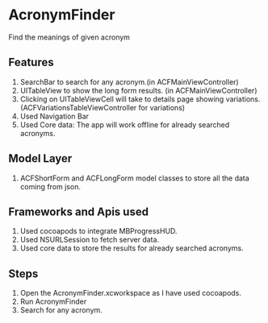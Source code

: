# AcronymFinder
Find the meanings of given acronym
## Features
1. SearchBar to search for any acronym.(in ACFMainViewController)
2. UITableView to show the long form results. (in ACFMainViewController)
3. Clicking on UITableViewCell will take to details page showing variations. (ACFVariationsTableViewController for variations)
4. Used Navigation Bar
5. Used Core data: The app will work offline for already searched acronyms.

## Model Layer
1. ACFShortForm and ACFLongForm model classes to store all the data coming from json.

## Frameworks and Apis used
1. Used cocoapods to integrate MBProgressHUD.
2. Used NSURLSession to fetch server data.
3. Used core data to store the results for already searched acronyms.

## Steps
1. Open the AcronymFinder.xcworkspace as I have used cocoapods.
2. Run AcronymFinder
3. Search for any acronym.
